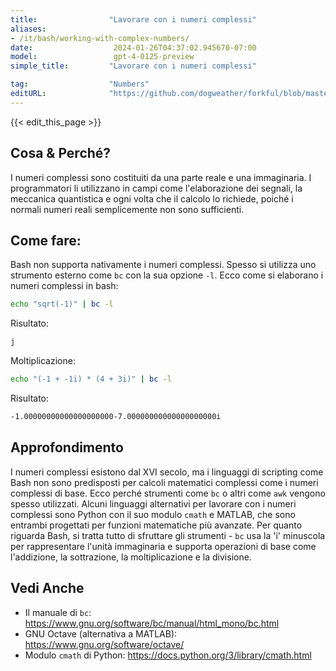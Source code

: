 ```yaml
---
title:                "Lavorare con i numeri complessi"
aliases:
- /it/bash/working-with-complex-numbers/
date:                  2024-01-26T04:37:02.945670-07:00
model:                 gpt-4-0125-preview
simple_title:         "Lavorare con i numeri complessi"

tag:                  "Numbers"
editURL:              "https://github.com/dogweather/forkful/blob/master/content/it/bash/working-with-complex-numbers.md"
---
```


{{< edit_this_page >}}

## Cosa & Perché?
I numeri complessi sono costituiti da una parte reale e una immaginaria. I programmatori li utilizzano in campi come l'elaborazione dei segnali, la meccanica quantistica e ogni volta che il calcolo lo richiede, poiché i normali numeri reali semplicemente non sono sufficienti.

## Come fare:
Bash non supporta nativamente i numeri complessi. Spesso si utilizza uno strumento esterno come `bc` con la sua opzione `-l`. Ecco come si elaborano i numeri complessi in bash:

```bash
echo "sqrt(-1)" | bc -l
```

Risultato:
```bash
j
```

Moltiplicazione:

```bash
echo "(-1 + -1i) * (4 + 3i)" | bc -l
```

Risultato:
```bash
-1.00000000000000000000-7.00000000000000000000i
```

## Approfondimento
I numeri complessi esistono dal XVI secolo, ma i linguaggi di scripting come Bash non sono predisposti per calcoli matematici complessi come i numeri complessi di base. Ecco perché strumenti come `bc` o altri come `awk` vengono spesso utilizzati. Alcuni linguaggi alternativi per lavorare con i numeri complessi sono Python con il suo modulo `cmath` e MATLAB, che sono entrambi progettati per funzioni matematiche più avanzate. Per quanto riguarda Bash, si tratta tutto di sfruttare gli strumenti - `bc` usa la 'i' minuscola per rappresentare l'unità immaginaria e supporta operazioni di base come l'addizione, la sottrazione, la moltiplicazione e la divisione.

## Vedi Anche
- Il manuale di `bc`: https://www.gnu.org/software/bc/manual/html_mono/bc.html
- GNU Octave (alternativa a MATLAB): https://www.gnu.org/software/octave/
- Modulo `cmath` di Python: https://docs.python.org/3/library/cmath.html
